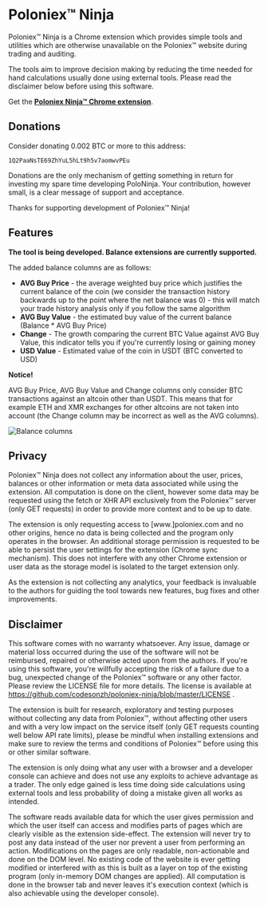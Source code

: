 # Poloniex™ Ninja

Poloniex™ Ninja is a Chrome extension which provides simple tools and utilities
which are otherwise unavailable on the Poloniex™ website during trading and
auditing.

The tools aim to improve decision making by reducing the time needed for hand
calculations usually done using external tools. Please read the disclaimer below
before using this software.

Get the [**Poloniex Ninja™ Chrome extension**](http://bit.ly/polo-ninja-gh).

## Donations

Consider donating 0.002 BTC or more to this address:

```
1Q2PaaNsTE69ZhYuL5hLt9h5v7aomwvPEu
```

Donations are the only mechanism of getting something in return for investing
my spare time developing PoloNinja. Your contribution, however small, is a
clear message of support and acceptance.

Thanks for supporting development of Poloniex™ Ninja!

## Features

**The tool is being developed. Balance extensions are currently supported.**

The added balance columns are as follows:

* **AVG Buy Price** - the average weighted buy price which justifies the current
  balance of the coin (we consider the transaction history backwards up to the
  point where the net balance was 0) - this will match your trade history
  analysis only if you follow the same algorithm
* **AVG Buy Value** - the estimated buy value of the current balance (Balance *
  AVG Buy Price)
* **Change** - The growth comparing the current BTC Value against AVG Buy Value,
  this indicator tells you if you're currently losing or gaining money
* **USD Value** - Estimated value of the coin in USDT (BTC converted to USD)

**Notice!**

AVG Buy Price, AVG Buy Value and Change columns only consider BTC transactions
against an altcoin other than USDT. This means that for example ETH and XMR
exchanges for other altcoins are not taken into account (the Change column may
be incorrect as well as the AVG columns).

![Balance columns](https://github.com/codesonzh/poloniex-ninja/blob/master/docs/balances.png?raw=true)


## Privacy

Poloniex™ Ninja does not collect any information about the user, prices,
balances or other information or meta data associated while using the extension.
All computation is done on the client, however some data may be requested using
the fetch or XHR API exclusively from the Poloniex™ server (only GET requests)
in order to provide more context and to be up to date.

The extension is only requesting access to [www.]poloniex.com and no other
origins, hence no data is being collected and the program only operates in the
browser. An additional storage permission is requested to be able to persist the
user settings for the extension (Chrome sync mechanism). This does not interfere
with any other Chrome extension or user data as the storage model is isolated to
the target extension only.

As the extension is not collecting any analytics, your feedback is invaluable
to the authors for guiding the tool towards new features, bug fixes and other
improvements.


## Disclaimer

This software comes with no warranty whatsoever. Any issue, damage or material
loss occurred during the use of the software will not be reimbursed, repaired or
otherwise acted upon from the authors. If you're using this software, you're
willfully accepting the risk of a failure due to a bug, unexpected change of
the Poloniex™ software or any other factor. Please review the LICENSE file for
more details. The license is available at
https://github.com/codesonzh/poloniex-ninja/blob/master/LICENSE .

The extension is built for research, exploratory and testing purposes without
collecting any data from Poloniex™, without affecting other users and with a
very low impact on the service itself (only GET requests counting well below API
rate limits), please be mindful when installing extensions and make sure to
review the terms and conditions of Poloniex™ before using this or other similar
software.

The extension is only doing what any user with a browser and a developer console
can achieve and does not use any exploits to achieve advantage as a trader. The
only edge gained is less time doing side calculations using external tools and
less probability of doing a mistake given all works as intended.

The software reads available data for which the user gives permission and which
the user itself can access and modifies parts of pages which are clearly visible
as the extension side-effect. The extension will never try to post any data
instead of the user nor prevent a user from performing an action. Modifications
on the pages are only readable, non-actionable and done on the DOM level. No
existing code of the website is ever getting modified or interfered with as this
is built as a layer on top of the existing program (only in-memory DOM changes
are applied). All computation is done in the browser tab and never leaves it's
execution context (which is also achievable using the developer console).

